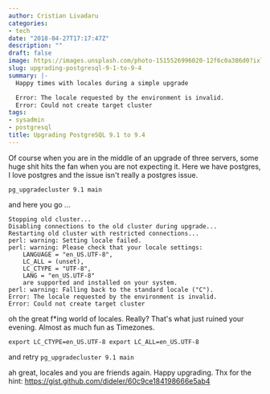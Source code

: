 ```yaml
---
author: Cristian Livadaru
categories:
- tech
date: "2018-04-27T17:17:47Z"
description: ""
draft: false
image: https://images.unsplash.com/photo-1515526996020-12f6c0a386d0?ixlib=rb-0.3.5&q=80&fm=jpg&crop=entropy&cs=tinysrgb&w=1080&fit=max&ixid=eyJhcHBfaWQiOjExNzczfQ&s=8d8153a5192287f68327bfb948746fcb
slug: upgrading-postgresql-9-1-to-9-4
summary: |-
  Happy times with locales during a simple upgrade

  Error: The locale requested by the environment is invalid.
  Error: Could not create target cluster
tags:
- sysadmin
- postgresql
title: Upgrading PostgreSQL 9.1 to 9.4
---
```



Of course when you are in the middle of an upgrade of three servers, some huge shit hits the fan when you are not expecting it.
Here we have postgres, I love postgres and the issue isn't really a postgres issue.

`pg_upgradecluster 9.1 main`

and here you go ...

```
Stopping old cluster...
Disabling connections to the old cluster during upgrade...
Restarting old cluster with restricted connections...
perl: warning: Setting locale failed.
perl: warning: Please check that your locale settings:
    LANGUAGE = "en_US.UTF-8",
    LC_ALL = (unset),
    LC_CTYPE = "UTF-8",
    LANG = "en_US.UTF-8"
    are supported and installed on your system.
perl: warning: Falling back to the standard locale ("C").
Error: The locale requested by the environment is invalid.
Error: Could not create target cluster
```

oh the great f\*ing world of locales. Really? That's what just ruined your evening. Almost as much fun as Timezones.

`export LC_CTYPE=en_US.UTF-8 export LC_ALL=en_US.UTF-8`

and retry `pg_upgradecluster 9.1 main`

ah great, locales and you are friends again. Happy upgrading.
Thx for the hint: https://gist.github.com/dideler/60c9ce184198666e5ab4

